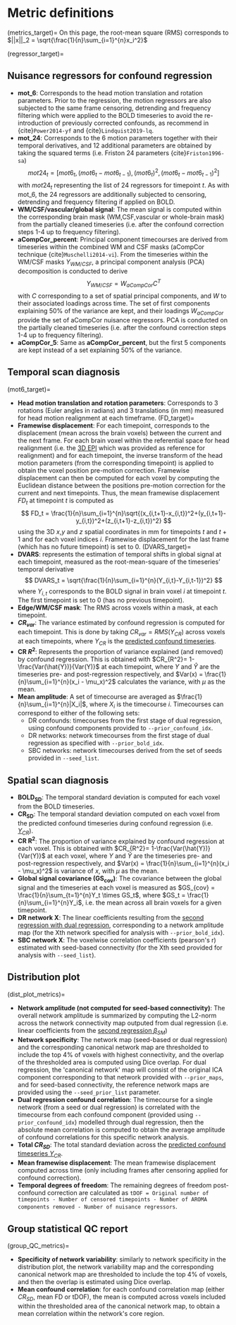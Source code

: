 # Metric definitions
(metrics_target)=
On this page, the root-mean square (RMS) corresponds to $||x||_2 = \sqrt{\frac{1}{n}\sum_{i=1}^{n}x_i^2}$

(regressor_target)=
## Nuisance regressors for confound regression
* **mot_6**: Corresponds to the head motion translation and rotation parameters. Prior to the regression, the motion regressors are also subjected to the same frame censoring, detrending and frequency filtering which were applied to the BOLD timeseries to avoid the re-introduction of previously corrected confounds, as recommend in {cite}`Power2014-yf` and {cite}`Lindquist2019-lq`.
* **mot_24**: Corresponds to the 6 motion parameters together with their temporal derivatives, and 12 additional parameters are obtained by taking the squared terms (i.e. Friston 24 parameters {cite}`Friston1996-sa`)
$$
mot24_t = [mot6_t,(mot6_t-mot6_{t-1}),(mot6_t)^2,(mot6_t-mot6_{t-1})^2]
$$ 
with $mot24_t$ representing the list of 24 regressors for timepoint $t$. As with mot_6, the 24 regressors are additionally subjected to censoring, detrending and frequency filtering if applied on BOLD.
* **WM/CSF/vascular/global signal**: The mean signal is computed within the corresponding brain mask (WM,CSF,vascular or whole-brain mask) from the partially cleaned timeseries (i.e. after the confound correction steps 1-4 up to frequency filtering).
* **aCompCor_percent**: Principal component timecourses are derived from timeseries within the combined WM and CSF masks (aCompCor technique {cite}`Muschelli2014-vi`). From the timeseries within the WM/CSF masks $Y_{WM/CSF}$, a principal component analysis (PCA) decomposition is conducted to derive
$$
Y_{WM/CSF} = W_{aCompCor}C^T
$$
with $C$ corresponding to a set of spatial principal components, and $W$ to their associated loadings across time. The set of first components explaining 50% of the variance are kept, and their loadings $W_{aCompCor}$ provide the set of aCompCor nuisance regressors. PCA is conducted on the partially cleaned timeseries (i.e. after the confound correction steps 1-4 up to frequency filtering).
* **aCompCor_5**: Same as **aCompCor_percent**, but the first 5 components are kept instead of a set explaining 50% of the variance.


## Temporal scan diagnosis

(mot6_target)=
* **Head motion translation and rotation parameters**: Corresponds to 3 rotations (Euler angles in radians) and 3 translations (in mm) measured for head motion realignment at each timeframe.
(FD_target)=
* **Framewise displacement**: For each timepoint, corresponds to the displacement (mean across the brain voxels) between the current and the next frame. For each brain voxel within the referential space for head realignment (i.e. the [3D EPI](3D_EPI_target) which was provided as reference for realignment) and for each timepoint, the inverse transform of the head motion parameters (from the corresponding timepoint) is applied to obtain the voxel position pre-motion correction. Framewise displacement can then be computed for each voxel by computing the Euclidean distance between the positions pre-motion correction for the current and next timepoints. Thus, the mean framewise displacement $FD_t$ at timepoint $t$ is computed as 
$$
FD_t = \frac{1}{n}\sum_{i=1}^{n}\sqrt{(x_{i,t+1}-x_{i,t})^2+(y_{i,t+1}-y_{i,t})^2+(z_{i,t+1}-z_{i,t})^2}
$$
using the 3D $x$,$y$ and $z$ spatial coordinates in mm for timepoints $t$ and $t+1$ and for each voxel indices $i$. Framewise displacement for the last frame (which has no future timepoint) is set to 0.
(DVARS_target)=
* **DVARS**: represents the estimation of temporal shifts in global signal at each timepoint, measured as the root-mean-square of the timeseries’ temporal derivative
$$
DVARS_t = \sqrt{\frac{1}{n}\sum_{i=1}^{n}(Y_{i,t}-Y_{i,t-1})^2}
$$
where $Y_{i,t}$ corresponds to the BOLD signal in brain voxel $i$ at timepoint $t$. The first timepoint is set to 0 (has no previous timepoint).
* **Edge/WM/CSF mask**: The RMS across voxels within a mask, at each timepoint.
* **$CR_{var}$**: The variance estimated by confound regression is computed for each timepoint. This is done by taking $CR_{var} = RMS(Y_{CR})$ across voxels at each timepoints, where $Y_{CR}$ is the [predicted confound timeseries](CR_target).
* **CR $R^2$**: Represents the proportion of variance explained (and removed) by confound regression. This is obtained with $CR_{R^2}= 1-\frac{Var(\hat{Y})}{Var(Y)}$ at each timepoint, where $Y$ and $\hat{Y}$ are the timeseries pre- and post-regression respectively, and $Var(x) = \frac{1}{n}\sum_{i=1}^{n}(x_i - \mu_x)^2$ calculates the variance, with $\mu$ as the mean.
* **Mean amplitude**: A set of timecourse are averaged as $\frac{1}{n}\sum_{i=1}^{n}|X_i|$, where $X_i$ is the timecourse $i$. Timecourses can correspond to either of the following sets:
    * DR confounds: timecourses from the first stage of dual regression, using confound components provided to `--prior_confound_idx`.
    * DR networks: network timecourses from the first stage of dual regression as specified with  `--prior_bold_idx`.
    * SBC networks: network timecourses derived from the set of seeds provided in `--seed_list`. 

## Spatial scan diagnosis

* **BOLD<sub>SD</sub>**: The temporal standard deviation is computed for each voxel from the BOLD timeseries.
* **CR<sub>SD</sub>**: The temporal standard deviation computed on each voxel from the predicted confound timeseries during confound regression (i.e. [$Y_{CR}$](CR_target)).
* **CR R<sup>2</sup>**: The proportion of variance explained by confound regression at each voxel. This is obtained with $CR_{R^2}= 1-\frac{Var(\hat{Y})}{Var(Y)}$ at each voxel, where $Y$ and $\hat{Y}$ are the timeseries pre- and post-regression respectively, and $Var(x) = \frac{1}{n}\sum_{i=1}^{n}(x_i - \mu_x)^2$ is variance of $x$, with $\mu$ as the mean.
* **Global signal covariance (GS<sub>cov</sub>)**: The covariance between the global signal and the timeseries at each voxel is measured as $GS_{cov} = \frac{1}{n}\sum_{t=1}^{n}Y_t \times GS_t$, where $GS_t = \frac{1}{n}\sum_{i=1}^{n}Y_i$, i.e. the mean across all brain voxels for a given timepoint.
* **DR network X**: The linear coefficients resulting from the [second regression with dual regression](DR_target), corresponding to a network amplitude map (for the Xth network specified for analysis with `--prior_bold_idx`).
* **SBC network X**: The voxelwise correlation coefficients (pearson's r) estimated with seed-based connectivity (for the Xth seed provided for analysis with `--seed_list`).


## Distribution plot
(dist_plot_metrics)=

* **Network amplitude (not computed for seed-based connectivity)**: The overall network amplitude is summarized by computing the L2-norm across the network connectivity map outputed from dual regression (i.e. linear coefficients from the [second regression ${\beta}_{SM}$](DR_target))
* **Network specificity**: The network map (seed-based or dual regression) and the corresponding canonical network map are thresholded to include the top 4% of voxels with highest connectivity, and the overlap of the thresholded area is computed using Dice overlap. For dual regression, the 'canonical network' map will consist of the original ICA component corresponding to that network provided with `--prior_maps`, and for seed-based connectivity, the reference network maps are provided using the `--seed_prior_list` parameter.
* **Dual regression confound correlation**: The timecourse for a single network (from a seed or dual regression) is correlated with the timecourse from each confound component (provided using `--prior_confound_idx`) modelled through dual regression, then the absolute mean correlation is computed to obtain the average amplitude of confound correlations for this specific network analysis.
* **Total $CR_{SD}$**: The total standard deviation across the [predicted confound timeseries $Y_{CR}$](CR_target).
* **Mean framewise displacement**: The mean framewise displacement computed across time (only including frames after censoring applied for confound correction).
* **Temporal degrees of freedom**: The remaining degrees of freedom post-confound correction are calculated as `tDOF = Original number of timepoints - Number of censored timepoints - Number of AROMA components removed - Number of nuisance regressors`.

## Group statistical QC report
(group_QC_metrics)=
* **Specificity of network variability**: similarly to network specificity in the distribution plot, the network variability map  and the corresponding canonical network map are thresholded to include the top 4% of voxels, and then the overlap is estimated using Dice overlap.
* **Mean confound correlation**: for each confound correlation map (either $CR_{SD}$, mean FD or tDOF), the mean is computed across voxels included within the thresholded area of the canonical network map, to obtain a mean correlation within the network's core region.